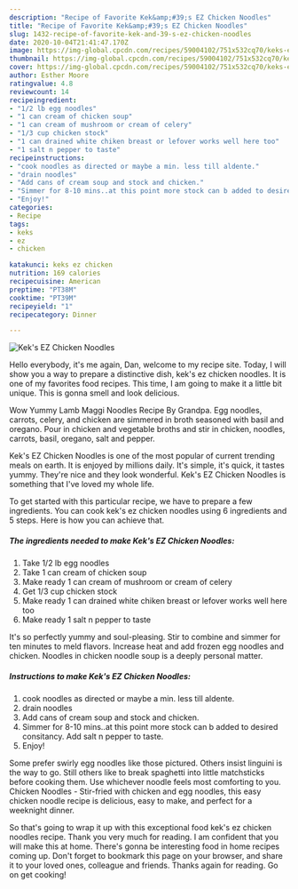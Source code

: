 ```yaml
---
description: "Recipe of Favorite Kek&amp;#39;s EZ Chicken Noodles"
title: "Recipe of Favorite Kek&amp;#39;s EZ Chicken Noodles"
slug: 1432-recipe-of-favorite-kek-and-39-s-ez-chicken-noodles
date: 2020-10-04T21:41:47.170Z
image: https://img-global.cpcdn.com/recipes/59004102/751x532cq70/keks-ez-chicken-noodles-recipe-main-photo.jpg
thumbnail: https://img-global.cpcdn.com/recipes/59004102/751x532cq70/keks-ez-chicken-noodles-recipe-main-photo.jpg
cover: https://img-global.cpcdn.com/recipes/59004102/751x532cq70/keks-ez-chicken-noodles-recipe-main-photo.jpg
author: Esther Moore
ratingvalue: 4.8
reviewcount: 14
recipeingredient:
- "1/2 lb egg noodles"
- "1 can cream of chicken soup"
- "1 can cream of mushroom or cream of celery"
- "1/3 cup chicken stock"
- "1 can drained white chiken breast or lefover works well here too"
- "1 salt n pepper to taste"
recipeinstructions:
- "cook noodles as directed or maybe a min. less till aldente."
- "drain noodles"
- "Add cans of cream soup and stock and chicken."
- "Simmer for 8-10 mins..at this point more stock can b added to desired consitancy. Add salt n pepper to taste."
- "Enjoy!"
categories:
- Recipe
tags:
- keks
- ez
- chicken

katakunci: keks ez chicken 
nutrition: 169 calories
recipecuisine: American
preptime: "PT38M"
cooktime: "PT39M"
recipeyield: "1"
recipecategory: Dinner

---
```



![Kek&#39;s EZ Chicken Noodles](https://img-global.cpcdn.com/recipes/59004102/751x532cq70/keks-ez-chicken-noodles-recipe-main-photo.jpg)

Hello everybody, it's me again, Dan, welcome to my recipe site. Today, I will show you a way to prepare a distinctive dish, kek&#39;s ez chicken noodles. It is one of my favorites food recipes. This time, I am going to make it a little bit unique. This is gonna smell and look delicious.

Wow Yummy Lamb Maggi Noodles Recipe By Grandpa. Egg noodles, carrots, celery, and chicken are simmered in broth seasoned with basil and oregano. Pour in chicken and vegetable broths and stir in chicken, noodles, carrots, basil, oregano, salt and pepper.

Kek&#39;s EZ Chicken Noodles is one of the most popular of current trending meals on earth. It is enjoyed by millions daily. It's simple, it's quick, it tastes yummy. They're nice and they look wonderful. Kek&#39;s EZ Chicken Noodles is something that I've loved my whole life.


To get started with this particular recipe, we have to prepare a few ingredients. You can cook kek&#39;s ez chicken noodles using 6 ingredients and 5 steps. Here is how you can achieve that.

<!--inarticleads1-->

##### The ingredients needed to make Kek&#39;s EZ Chicken Noodles:

1. Take 1/2 lb egg noodles
1. Take 1 can cream of chicken soup
1. Make ready 1 can cream of mushroom or cream of celery
1. Get 1/3 cup chicken stock
1. Make ready 1 can drained white chiken breast or lefover works well here too
1. Make ready 1 salt n pepper to taste


It&#39;s so perfectly yummy and soul-pleasing. Stir to combine and simmer for ten minutes to meld flavors. Increase heat and add frozen egg noodles and chicken. Noodles in chicken noodle soup is a deeply personal matter. 

<!--inarticleads2-->

##### Instructions to make Kek&#39;s EZ Chicken Noodles:

1. cook noodles as directed or maybe a min. less till aldente.
1. drain noodles
1. Add cans of cream soup and stock and chicken.
1. Simmer for 8-10 mins..at this point more stock can b added to desired consitancy. Add salt n pepper to taste.
1. Enjoy!


Some prefer swirly egg noodles like those pictured. Others insist linguini is the way to go. Still others like to break spaghetti into little matchsticks before cooking them. Use whichever noodle feels most comforting to you. Chicken Noodles - Stir-fried with chicken and egg noodles, this easy chicken noodle recipe is delicious, easy to make, and perfect for a weeknight dinner. 

So that's going to wrap it up with this exceptional food kek&#39;s ez chicken noodles recipe. Thank you very much for reading. I am confident that you will make this at home. There's gonna be interesting food in home recipes coming up. Don't forget to bookmark this page on your browser, and share it to your loved ones, colleague and friends. Thanks again for reading. Go on get cooking!

